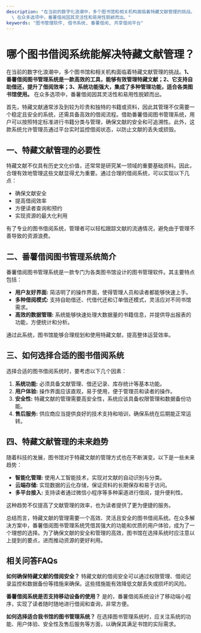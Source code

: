 ```yaml
---
description: "在当前的数字化浪潮中，多个图书馆和相关机构面临着特藏文献管理的挑战。**1、番薯借阅图书管理系统是一款高效的工具，能够有效管理特藏文献；2、它支持自助借还，提升了借阅效率；3、系统功能强大，集成了多种管理功能，适合各类图书馆使用。**\
  \ 在众多选项中，番薯借阅因其灵活性和易用性脱颖而出。"
keywords: "图书管理软件, 借书系统, 番薯借阅, 共享借阅平台"
---
```

# 哪个图书借阅系统能解决特藏文献管理？

在当前的数字化浪潮中，多个图书馆和相关机构面临着特藏文献管理的挑战。**1、番薯借阅图书管理系统是一款高效的工具，能够有效管理特藏文献；2、它支持自助借还，提升了借阅效率；3、系统功能强大，集成了多种管理功能，适合各类图书馆使用。** 在众多选项中，番薯借阅因其灵活性和易用性脱颖而出。

首先，特藏文献通常涉及到较为珍贵和独特的书籍或资料，因此其管理不仅需要一个稳定且安全的系统，还需具备高效的借阅流程。借助番薯借阅图书管理系统，用户可以按照特定标准进行书籍分类与管理，确保文献的安全和可追溯性。此外，这款系统允许管理员通过平台实时监控借阅状态，以防止文献的丢失或损毁。

## **一、特藏文献管理的必要性**

特藏文献不仅具有历史文化价值，还常常是研究某一领域的重要基础资料。因此，合理有效地管理这些文献显得尤为重要。通过合理的借阅系统，可以实现以下几点：

- 确保文献安全
- 提高借阅效率
- 方便读者查询和预约
- 实现资源的最大化利用

有了专业的图书借阅系统，管理者可以轻松跟踪文献的流通情况，避免由于管理不善导致的资源浪费。

## **二、番薯借阅图书管理系统简介**

番薯借阅图书管理系统是一款专门为各类图书馆设计的图书管理软件。其主要特点包括：

- **用户友好界面:** 简洁明了的操作界面，使得管理人员和读者都能够快速上手。
- **多种借阅模式:** 支持自助借还、代借代还和订单借还模式，灵活应对不同书馆需求。
- **高效的数据管理:** 系统能够快速处理大数据量的书籍信息，并提供导出报表的功能，方便统计和分析。

通过此系统，图书馆能够合理规划和使用特藏文献，提高整体运营效率。

## **三、如何选择合适的图书借阅系统**

选择合适的图书借阅系统时，要考虑以下几个因素：

1. **系统功能:** 必须具备文献管理、借还记录、库存统计等基本功能。
2. **用户体验:** 操作界面应该直观，易于使用，便于管理员和读者的操作。
3. **安全性:** 特藏文献的管理需要高安全性，系统应该具备权限管理和数据备份功能。
4. **售后服务:** 供应商应当提供良好的技术支持和培训，确保系统在后期能正常运转。

## **四、特藏文献管理的未来趋势**

随着科技的发展，图书馆对于特藏文献的管理方式也在不断演变。以下是一些未来趋势：

- **智能化管理:** 使用人工智能技术，实现对文献的自动识别与分类。
- **云端存储:** 实现数据的云化存储，保证资料的长期保存和易于访问。
- **多平台接入:** 支持读者通过微信小程序等多种渠道进行借阅，提升便利性。

这种趋势不仅提高了文献管理的效率，也为读者提供了更为便捷的服务。

总结而言，特藏文献的管理需要一个高效、灵活且安全的图书借阅系统。在众多解决方案中，番薯借阅图书管理系统凭借其强大的功能和优质的用户体验，成为了一个理想的选择。为了确保文献的安全和管理的高效，图书馆在选择系统时应注意以上提到的要点，进而推动资源的更好利用。

## 相关问答FAQs

**如何确保特藏文献的借阅安全？** 特藏文献的借阅安全可以通过权限管理、借阅记录监控和数据备份等措施来确保。这些措施能有效降低文献丢失或损坏的风险。

**番薯借阅系统是否支持移动设备的使用？** 是的，番薯借阅系统设计了移动端小程序，实现了读者随时随地进行借阅和查询，非常方便。

**如何选择适合我书馆的图书管理系统？** 在选择图书管理系统时，应关注系统的功能、用户体验、安全性及售后服务等方面，以确保其满足书馆的实际需求。
